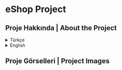 # eShop Project

## Proje Hakkında | About the Project 

<details>
 <summary>Türkçe</summary> <hr>
 
Bu proje, bir e-ticaret sitesi olup kullanıcılara güvenli ve kolay alışveriş imkanı sunmaktadır. Projenin sunduğu bazı önemli özellikler şunlardır:

- **Çoklu Dil Desteği:** Kullanıcılar, siteyi Türkçe veya İngilizce dillerinde kullanabilirler. Çeviriler, @ngx-translate/core npm paketi kullanılarak yapılmaktadır.
- **Kullanıcı Dostu Bildirimler:** SweetAlert ve Toast gibi etkileşimli bildirim sistemleri ile kullanıcıların işlemleri sırasında anlık geri bildirim alması sağlanmıştır.
- **Iyzico Ödeme Kütüphanesi:** Güvenli ödeme işlemleri için Iyzico ödeme altyapısı kullanılmıştır.
- **Identity ve FluentValidation:** Kullanıcı kimlik doğrulama ve veri doğrulama işlemleri Identity ve FluentValidation kütüphaneleri ile gerçekleştirilmiştir.
- **JWT tabanlı kimlik doğrulama:** Kullanıcıların güvenli giriş yapabilmesi için JWT (JSON Web Token) ile kimlik doğrulama yapılmıştır.
- **Kullanılan Diğer Teknolojiler:** CQRS Pattern, Repository Pattern, AutoMapper, Bootstrap, .NET 8, Angular 17 

</details>
<details>
<summary> English </summary> <hr>

This project is an e-commerce website focused on clothing, providing a secure shopping experience for users. It features multi-language support, payment methods, and secure shopping functionality. Users can view the website in different languages and easily purchase their desired products.

The project enhances the user experience with interactive alert systems such as SweetAlert and Toast, providing real-time feedback during transactions. Iyzico payment library integration allows secure payment transactions. Additionally, Identity and FluentValidation libraries are used to implement a robust user authentication and validation mechanism. User login processes are securely managed, and security is further enhanced with JWT-based authentication.

**Other Technologies Used:** CQRS Pattern, Repository Pattern, AutoMapper, Bootstrap, .NET 8, Angular 17

</details>

## Proje Görselleri | Project Images

 
